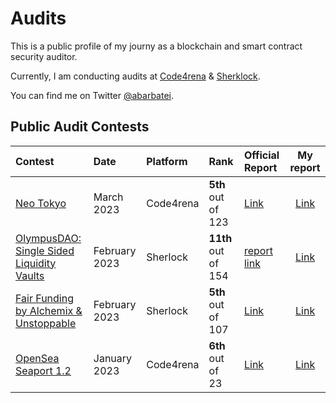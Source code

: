 # Audits

This is a public profile of my journy as a blockchain and smart contract security auditor.

Currently, I am conducting audits at [Code4rena](https://code4rena.com/) & [Sherklock](https://www.sherlock.xyz/).

You can find me on Twitter [@abarbatei](https://twitter.com/abarbatei).

## Public Audit Contests

| Contest | Date | Platform  | Rank | Official Report | My report |
|:-|:-|:-|:-|:-|:-:|
| [Neo Tokyo](https://code4rena.com/contests/2023-03-neo-tokyo-contest) | March 2023 | Code4rena | **5th** out of 123 | [Link](https://code4rena.com/reports/2023-03-neotokyo) | [Link](reports/2023-03-neo-tokyo-contest.md) |
| [OlympusDAO: Single Sided Liquidity Vaults](https://app.sherlock.xyz/audits/contests/50) | February 2023 | Sherlock | **11th** out of 154 | [report link](https://github.com/sherlock-audit/2023-02-olympus-judging/blob/main/Audit_Report.pdf) | [Link](reports/2023-02-olympus.md) |
| [Fair Funding by Alchemix & Unstoppable](https://app.sherlock.xyz/audits/contests/42) | February 2023 | Sherlock | **5th** out of 107 | [Link](https://github.com/sherlock-audit/2023-02-fair-funding-judging/blob/main/Audit_Report.pdf) | [Link](reports/2023-02-fair-funding.md) |
| [OpenSea Seaport 1.2](https://code4rena.com/contests/2023-01-opensea-seaport-12-contest) | January 2023 | Code4rena | **6th** out of 23 | [Link](https://code4rena.com/reports/2023-01-opensea) | [Link](reports/2023-01-opensea-seaport-12.md) |
